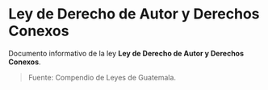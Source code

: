 # Ley de Derecho de Autor y Derechos Conexos

Documento informativo de la ley **Ley de Derecho de Autor y Derechos Conexos**.

> Fuente: Compendio de Leyes de Guatemala.